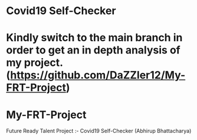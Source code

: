# Covid19 Self-Checker
# Kindly switch to the main branch in order to get an in depth analysis of my project. (https://github.com/DaZZler12/My-FRT-Project)
# My-FRT-Project
 Future Ready Talent Project :- Covid19 Self-Checker (Abhirup Bhattacharya)
